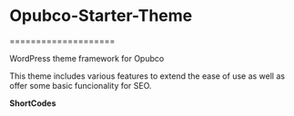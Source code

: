 <h1>Opubco-Starter-Theme</h1>
====================

WordPress theme framework for Opubco

This theme includes various features to extend the ease of use as well as offer some basic funcionality for SEO.

<b>ShortCodes
